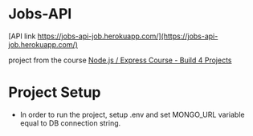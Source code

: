 # Jobs-API

[API link https://jobs-api-job.herokuapp.com/](https://jobs-api-job.herokuapp.com/)

project from the course [Node.js / Express Course - Build 4 Projects](https://www.youtube.com/watch?v=qwfE7fSVaZM)

# Project Setup


* In order to run the project, setup .env and set MONGO_URL variable equal to DB connection string.
